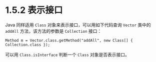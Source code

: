 # 1.5.2 表示接口

Java 同样适用 `Class` 对象来表示接口，可以用如下代码查询 `Vector` 类中的 `addAll` 方法，该方法的参数是 `Collection` 接口：

```
Method m = Vector.class.getMethod("addAll", new Class[] { Collection.class });
```

可以用 `Class.isInterface` 判断一个 `Class` 对象是否表示接口。